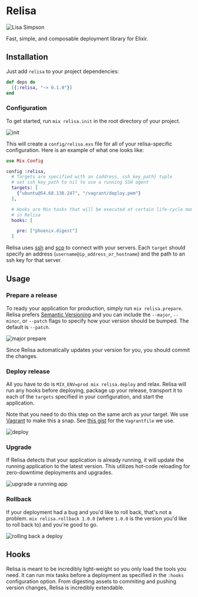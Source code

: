 Relisa
======

![Lisa Simpson](https://s3-us-west-2.amazonaws.com/seneca-systems-uploads/lisa-mapple.jpg)

Fast, simple, and composable deployment library for Elixir.

## Installation

Just add `relisa` to your project dependencies:

```elixir
def deps do
  [{:relisa, "~> 0.1.0"}]
end
```

### Configuration

To get started, run `mix relisa.init` in the root directory of your project.

![init](https://cloud.githubusercontent.com/assets/1015847/8770260/dfb3f2de-2e62-11e5-9e9d-8b7032c44700.png)

This will create a `config/relisa.exs` file for all of your relisa-specific configuration.
Here is an example of what one looks like:

```elixir
use Mix.Config

config :relisa,
  # Targets are specified with an {address, ssh_key_path} tuple
  # set ssh_key_path to nil to use a running SSH agent
  targets: [
    {"ubuntu@54.68.138.247", "/vagrant/deploy.pem"}
  ],

  # Hooks are Mix tasks that will be executed at certain life-cycle moments
  # in Relisa
  hooks: [

    pre: ["phoenix.digest"]
  ]
```

Relisa uses [ssh](https://en.wikipedia.org/wiki/Secure_Shell) and [scp](https://en.wikipedia.org/wiki/Secure_Copy) to connect with your servers. Each `target` should specify an address (`username@ip_address_or_hostname`) and the path to an ssh key for that server.


## Usage


### Prepare a release

To ready your application for production, simply run `mix relisa.prepare`. Relisa prefers [Semantic Versioning](http://semver.org/) and you can include the `--major`, `--minor`, or `--patch` flags to specify how your version should be bumped. The default is `--patch`.

![major prepare](https://cloud.githubusercontent.com/assets/1015847/8770265/fdb7ea56-2e62-11e5-9dc4-5409b9914f77.png)

Since Relisa automatically updates your version for you, you should commit the changes.

### Deploy release

All you have to do is `MIX_ENV=prod mix relisa.deploy` and relax. Relisa will run any hooks before deploying, package up your release, transport it to each of the `targets` specified in your configuration, and start the application.

Note that you need to do this step on the same arch as your target. We use [Vagrant](https://www.vagrantup.com) to make this a snap. See [this gist](https://gist.github.com/ndemonner/56df80cd3a09b9c0ad7f) for the `Vagrantfile` we use.

![deploy](https://cloud.githubusercontent.com/assets/1015847/8770266/03884570-2e63-11e5-9544-24b0120da58b.png)

### Upgrade

If Relisa detects that your application is already running, it will update the running application to the latest version. This utilizes hot-code reloading for zero-downtime deployments and upgrades.

![upgrade a running app](https://cloud.githubusercontent.com/assets/1015847/8770270/0fbe3c64-2e63-11e5-9719-9921731a70b4.png)

### Rollback

If your deployment had a bug and you'd like to roll back, that's not a problem. `mix relisa.rollback 1.0.0` (where `1.0.0` is the version you'd like to roll back to) and you're good to go.

![rolling back a deploy](https://cloud.githubusercontent.com/assets/1015847/8770371/41376994-2e65-11e5-8370-b62b085eb25f.png)

## Hooks

Relisa is meant to be incredibly light-weight so you only load the tools you need. It can run mix tasks before a deployment as specified in the `:hooks` configuration option. From digesting assets to commiting and pushing version changes, Relisa is incredibly extendable.

